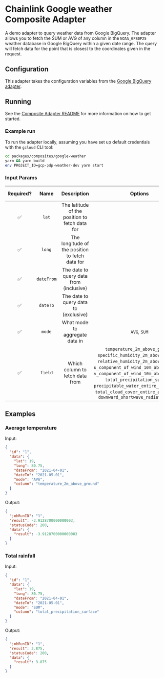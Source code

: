 # Chainlink Google weather Composite Adapter

A demo adapter to query weather data from Google BigQuery. The adapter allows you to fetch the SUM or AVG of any column
in the `NOAA_GFS0P25` weather database in Google BigQuery within a given date range. The query will fetch data for the
point that is closest to the coordinates given in the request.

## Configuration

This adapter takes the configuration variables from the [Google BigQuery adapter](../../sources/google-bigquery/README.md).

## Running

See the [Composite Adapter README](../README.md) for more information on how to get started.

### Example run

To run the adapter locally, assuming you have set up default credentials with the `gcloud` CLI tool:

```bash
cd packages/composites/google-weather
yarn && yarn build
env PROJECT_ID=gcp-pdp-weather-dev yarn start
```

### Input Params

| Required? |            Name            |               Description                |       Options       | Defaults to |
| :-------: | :------------------------: | :--------------------------------------: | :-----------------: | :---------: |
|    ✅     | `lat`  |   The latitude of the position to fetch data for    |  | |
|    ✅     | `long`  |   The longitude of the position to fetch data for    |  | |
|    ✅     | `dateFrom`  |   The date to query data from (inclusive)    |  | |
|    ✅     | `dateTo`  |   The date to query data to (exclusive)    |  | |
|    ✅     | `mode`  | What mode to aggregate data in | `AVG`, `SUM` | |
|    ✅     | `field`  | Which column to fetch data from | `temperature_2m_above_ground`, `specific_humidity_2m_above_ground`, `relative_humidity_2m_above_ground`, `u_component_of_wind_10m_above_ground`, `v_component_of_wind_10m_above_ground`, `total_precipitation_surface`, `precipitable_water_entire_atmosphere`, `total_cloud_cover_entire_atmosphere`, `downward_shortwave_radiation_flux` | |

## Examples

### Average temperature

Input:

```json
{
  "id": "1",
  "data": {
    "lat": 19,
    "long": 80.75,
    "dateFrom": "2021-04-01",
    "dateTo": "2021-05-01",
    "mode": "AVG",
    "column": "temperature_2m_above_ground"
  }
}
```

Output:

```json
{
  "jobRunID": "1",
  "result": -3.9128700000000003,
  "statusCode": 200,
  "data": {
    "result": -3.9128700000000003
  }
}
```

### Total rainfall

Input:

```json
{
  "id": "1",
  "data": {
    "lat": 19,
    "long": 80.75,
    "dateFrom": "2021-04-01",
    "dateTo": "2021-05-01",
    "mode": "SUM",
    "column": "total_precipitation_surface"
  }
}
```

Output:

```json
{
  "jobRunID": "1",
  "result": 3.875,
  "statusCode": 200,
  "data": {
    "result": 3.875
  }
}
```
